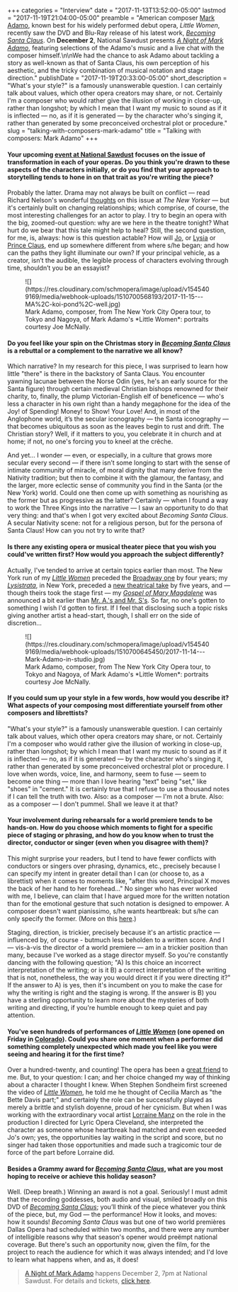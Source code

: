 +++
categories = "Interview"
date = "2017-11-13T13:52:00-05:00"
lastmod = "2017-11-19T21:04:00-05:00"
preamble = "American composer [Mark Adamo](/scene/people/mark-adamo/), known best for his widely performed debut opera, *Little Women*, recently saw the DVD and Blu-Ray release of his latest work, [*Becoming Santa Claus*](https://store.cdbaby.com/cd/thedallasopera). On **December 2**, National Sawdust presents [*A Night of Mark Adamo*](https://nationalsawdust.org/event/a-night-of-mark-adamo/), featuring selections of the Adamo's music and a live chat with the composer himself.\n\nWe had the chance to ask Adamo about tackling a story as well-known as that of Santa Claus, his own perception of his aesthetic, and the tricky combination of musical notation and stage direction."
publishDate = "2017-11-19T20:33:00-05:00"
short_description = "What's your style?\" is a famously unanswerable question. I can certainly talk about values, which other opera creators may share, or not. Certainly I'm a composer who would rather give the illusion of working in close-up, rather than longshot; by which I mean that I want my music to sound as if it is inflected — no, as if it is generated — by the character who's singing it, rather than generated by some preconceived orchestral plot or procedure."
slug = "talking-with-composers-mark-adamo"
title = "Talking with composers: Mark Adamo"
+++

#### Your upcoming [event at National Sawdust](https://nationalsawdust.org/event/a-night-of-mark-adamo/) focuses on the issue of transformation in each of your operas. Do you think you're drawn to these aspects of the characters initially, or do you find that your approach to storytelling tends to hone in on that trait as you're writing the piece?

Probably the latter. Drama may not always be built on conflict — read Richard Nelson's wonderful [thoughts](https://www.newyorker.com/culture/culture-desk/richard-nelsons-meditative-play-about-joseph-papp-and-the-founding-of-the-public-theatre) on this issue at *The New Yorker* — but it's certainly built on changing relationships; which comprise, of course, the most interesting challenges for an actor to play. I try to begin an opera with the big, zoomed-out question: why are we here in the theatre tonight? What hurt do we bear that this tale might help to heal?  Still, the second question, for me, is, always: how is this question actable? How will [Jo](http://www.nytimes.com/2003/03/26/books/opera-review-alcott-s-sisters-grow-from-page-to-stage.html), or [Lysia](https://www.dmagazine.com/arts-entertainment/2012/05/opera-review-lysistrata-an-ancient-story-fit-for-the-modern-ear/) or [Prince Claus](https://www.dmagazine.com/arts-entertainment/2015/12/the-dallas-opera-delivers-a-wild-christmas-gift-with-becoming-santa-claus/), end up somewhere different from where s/he began; and how can the paths they light illuminate our own? If your principal vehicle, as a creator, isn’t the audible, the legible process of characters evolving through time, shouldn’t you be an essayist?

<figure data-type="image">
![](https://res.cloudinary.com/schmopera/image/upload/v1545409169/media/webhook-uploads/1510700568193/2017-11-15---MA%2C-koi-pond%2C-well.jpg)
<figcaption>Mark Adamo, composer, from The New York City Opera tour, to Tokyo and Nagoya, of Mark Adamo's *Little Women*: portraits courtesy Joe McNally.</figcaption>
</figure>

#### Do you feel like your spin on the Christmas story in [*Becoming Santa Claus*](http://www.markadamo.com/becoming-santa-claus-dvd-and-blu-ray/) is a rebuttal or a complement to the narrative we all know? 

Which narrative? In my research for this piece, I was surprised to learn how little "there" is there in the backstory of Santa Claus. You encounter yawning lacunae between the Norse Odin (yes, he's an early source for the Santa figure) through certain medieval Christian bishops renowned for their charity, to, finally, the plump Victorian-English elf of beneficence — who's less a character in his own right than a handy megaphone for the idea of the Joy! of Spending! Money! to Show! Your Love! And, in most of the Anglophone world, it’s the secular iconography — the Santa iconography — that becomes ubiquitous as soon as the leaves begin to rust and drift. The Christian story? Well, if it matters to you, you celebrate it in church and at home; if not, no one's forcing you to kneel at the crêche.

And yet... I wonder — even, or especially, in a culture that grows more secular every second — if there isn’t some longing to start with the sense of intimate community of miracle, of moral dignity that many derive from the Nativity tradition; but then to combine it with the glamour, the fantasy, and the larger, more eclectic sense of community you find in the Santa (or the New York) world. Could one then come up with something as nourishing as the former but as progressive as the latter? Certainly — when I found a way to work the Three Kings into the narrative — I saw an opportunity to do that very thing: and that's when I got very excited about *Becoming Santa Claus*. A secular Nativity scene: not for a religious person, but for the persona of Santa Claus! How can you not try to write that?

#### Is there any existing opera or musical theater piece that you wish you could've written first? How would you approach the subject differently?

Actually, I've tended to arrive at certain topics earlier than most. The New York run of my [*Little Women*](http://www.markadamo.com/little-women/) preceded the [Broadway one](https://en.wikipedia.org/wiki/Little_Women_(musical)) by four years; my [*Lysistrata*](http://www.markadamo.com/lysistrata/), in New York, preceded a [new theatrical take](https://en.wikipedia.org/wiki/Lysistrata_Jones) by five years, and — though theirs took the stage first — my [*Gospel of Mary Magdalene*](http://www.markadamo.com/the-gospel-of-mary-magdalene/) was announced a bit earlier than [Mr. A.'s and Mr. S's](https://en.wikipedia.org/wiki/The_Gospel_According_to_the_Other_Mary). So far, no one's gotten to something I wish I'd gotten to first. If I feel that disclosing such a topic risks giving another artist a head-start, though, I shall err on the side of discretion...

<figure data-type="image">
![](https://res.cloudinary.com/schmopera/image/upload/v1545409169/media/webhook-uploads/1510700645450/2017-11-14---Mark-Adamo-in-studio.jpg)
<figcaption>Mark Adamo, composer, from The New York City Opera tour, to Tokyo and Nagoya, of Mark Adamo's *Little Women*: portraits courtesy Joe McNally.</figcaption>
</figure>

#### If you could sum up your style in a few words, how would you describe it? What aspects of your composing most differentiate yourself from other composers and librettists?

"What's your style?" is a famously unanswerable question. I can certainly talk about values, which other opera creators may share, or not. Certainly I'm a composer who would rather give the illusion of working in close-up, rather than longshot; by which I mean that I want my music to sound as if it is inflected — no, as if it is generated — by the character who's singing it, rather than generated by some preconceived orchestral plot or procedure. I love when words, voice, line, and harmony, seem to fuse — seem to become one thing — more than I love hearing  "text" being "set," like "shoes" in "cement." It is certainly true that I refuse to use a thousand notes if I can tell the truth with two. Also: as a composer — I'm not a brute. Also: as a composer — I don't pummel. Shall we leave it at that?

#### Your involvement during rehearsals for a world premiere tends to be hands-on. How do you choose which moments to fight for a specific piece of staging or phrasing, and how do you know when to trust the director, conductor or singer (even when you disagree with them)?

This might surprise your readers, but I tend to have fewer conflicts with conductors or singers over phrasing, dynamics, etc., precisely because I can specify my intent in greater detail than I can (or choose to, as a librettist) when it comes to moments like, "after this word, Principal X moves the back of her hand to her forehead…" No singer who has ever worked with me, I believe, can claim that I have argued more for the written notation than for the emotional gesture that such notation is designed to empower. A composer doesn't want pianissimo, s/he wants heartbreak: but s/he can only specify the former. (More on this [here](http://www.markadamo.com/the-singer-as-orchestrator-after-the-salon-2/).) 

Staging, direction, is trickier, precisely because it's an artistic practice — influenced by, of course - butmuch less beholden to a written score. And I — vis-à-vis the director of a world premiere — am in a trickier position than many, because I've worked as a stage director myself. So you're constantly dancing with the following question; "A) Is this choice an incorrect interpretation of the writing; or is it B) a correct interpretation of the writing that is not, nonetheless, the way you would direct it if you were directing it?" If the answer to A) is yes, then it's incumbent on you to make the case for why the writing is right and the staging is wrong. If the answer is B) you have a sterling opportunity to learn more about the mysteries of both writing and directing, if you're humble enough to keep quiet and pay attention.

#### You've seen hundreds of performances of [*Little Women*](http://www.markadamo.com/little-women/) (one opened on Friday in [Colorado](https://www.facebook.com/events/455782174817687/)). Could you share one moment when a performer did something completely unexpected which made you feel like you were seeing and hearing it for the first time?

Over a hundred-twenty, and counting! The opera has been a [great friend](http://news.musicsalesclassical.com/wAqsjrloTRssJEdaQhRhPK_QJnw7tVTFmOTk3oc4T9z/WebView.aspx) to me. But, to your question: I can; and her choice changed my way of thinking about a character I thought I knew. When Stephen Sondheim first screened the video of [*Little Women*](https://www.amazon.com/Adamo-Little-Women-Joyce-DiDonato/dp/B0040AT65Q), he told me he thought of Cecilia March as "the Bette Davis part;" and certainly the role can be successfully played as merely a brittle and stylish doyenne, proud of her cynicism. But when I was working with the extraordinary vocal artist [Lorraine Manz](https://www.oberlin.edu/lorraine-manz) on the role in the production I directed for Lyric Opera Cleveland, she interpreted the character as someone whose heartbreak had matched and even exceeded Jo's own; yes, the opportunities lay waiting in the script and score, but no singer had taken those opportunities and made such a tragicomic tour de force of the part before Lorraine did.

#### Besides a Grammy award for [*Becoming Santa Claus*](https://store.cdbaby.com/cd/thedallasopera), what are you most hoping to receive or achieve this holiday season?

Well. (Deep breath.) Winning an award is not a goal. Seriously! I must admit that the recording goddesses, both audio and visual, smiled broadly on this DVD of [*Becoming Santa Claus*](https://store.cdbaby.com/cd/thedallasopera); you’ll think of the piece whatever you think of the piece, but, my God — the performance! How it looks, and moves: how it sounds!  *Becoming Santa Claus* was but one of two world premières Dallas Opera had scheduled within two months, and there were any number of intelligible reasons why that season's opener would preëmpt national coverage. But there's such an opportunity now, given the film, for the project to reach the audience for which it was always intended; and I'd love to learn what happens when, and as, it does!

>[A Night of Mark Adamo](https://nationalsawdust.org/event/a-night-of-mark-adamo/) happens December 2, 7pm at National Sawdust. For details and tickets, [click here](https://nationalsawdust.org/event/a-night-of-mark-adamo/).
